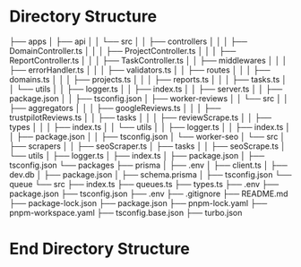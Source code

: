 
# Directory Structure

├── apps
│   ├── api
│   │   └── src
│   │       ├── controllers
│   │       │   ├── DomainController.ts
│   │       │   ├── ProjectController.ts
│   │       │   ├── ReportController.ts
│   │       │   ├── TaskController.ts
│   │       ├── middlewares
│   │       │   ├── errorHandler.ts
│   │       │   ├── validators.ts
│   │       ├── routes
│   │       │   ├── domains.ts
│   │       │   ├── projects.ts
│   │       │   ├── reports.ts
│   │       │   ├── tasks.ts
│   │       └── utils
│   │           ├── logger.ts
│   │       ├── index.ts
│   │       ├── server.ts
│   │   ├── package.json
│   │   ├── tsconfig.json
│   ├── worker-reviews
│   │   └── src
│   │       ├── aggregators
│   │       │   ├── googleReviews.ts
│   │       │   ├── trustpilotReviews.ts
│   │       ├── tasks
│   │       │   ├── reviewScrape.ts
│   │       ├── types
│   │       │   ├── index.ts
│   │       └── utils
│   │           ├── logger.ts
│   │       ├── index.ts
│   │   ├── package.json
│   │   ├── tsconfig.json
│   └── worker-seo
│       └── src
│           ├── scrapers
│           │   ├── seoScraper.ts
│           ├── tasks
│           │   ├── seoScrape.ts
│           └── utils
│               ├── logger.ts
│           ├── index.ts
│       ├── package.json
│       ├── tsconfig.json
└── packages
    ├── prisma
    │   ├── .env
    │   ├── client.ts
    │   ├── dev.db
    │   ├── package.json
    │   ├── schema.prisma
    │   ├── tsconfig.json
    └── queue
        └── src
            ├── index.ts
            ├── queues.ts
            ├── types.ts
        ├── .env
        ├── package.json
        ├── tsconfig.json
├── .env
├── .gitignore
├── README.md
├── package-lock.json
├── package.json
├── pnpm-lock.yaml
├── pnpm-workspace.yaml
├── tsconfig.base.json
├── turbo.json

# End Directory Structure